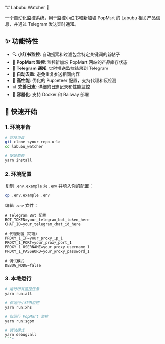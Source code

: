 "# Labubu Watcher 🎯

一个自动化监控系统，用于监控小红书和新加坡 PopMart 的 Labubu 相关产品信息，并通过 Telegram 发送实时通知。

## ✨ 功能特性

- 🔍 **小红书监控**: 自动搜索和过滤包含特定关键词的新帖子
- 🛒 **PopMart 监控**: 监控新加坡 PopMart 网站的产品库存状态
- 📱 **Telegram 通知**: 实时推送监控结果到 Telegram
- 🔄 **自动去重**: 避免重复推送相同内容
- 🚀 **高性能**: 优化的 Puppeteer 配置，支持代理和反检测
- 📊 **完善日志**: 详细的日志记录和性能监控
- 🐳 **容器化**: 支持 Docker 和 Railway 部署

## 🚀 快速开始

### 1. 环境准备

```bash
# 克隆项目
git clone <your-repo-url>
cd labubu_watcher

# 安装依赖
yarn install
```

### 2. 环境配置

复制 `.env.example` 为 `.env` 并填入你的配置：

```bash
cp .env.example .env
```

编辑 `.env` 文件：

```env
# Telegram Bot 配置
BOT_TOKEN=your_telegram_bot_token_here
CHAT_ID=your_telegram_chat_id_here

# 代理配置（可选）
PROXY_1_IP=your_proxy_ip_1
PROXY_1_PORT=your_proxy_port_1
PROXY_1_USERNAME=your_proxy_username_1
PROXY_1_PASSWORD=your_proxy_password_1

# 调试模式
DEBUG_MODE=false
```

### 3. 本地运行

```bash
# 运行所有监控任务
yarn run:all

# 仅运行小红书监控
yarn run:xhs

# 仅运行 PopMart 监控
yarn run:sgpm

# 调试模式
yarn debug:all
```"
